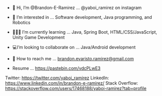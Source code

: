- 🤝 Hi, I’m @Brandon-E-Ramirez ... @yaboi_ramirez on instagram
- 👀 I’m interested in ... Software development, Java programming, and Robotics
- 👨🏻‍💻 I’m currently learning ... Java, Spring Boot, HTML/CSS/JavaScript, Unity Game Development
- 💻I’m looking to collaborate on ... Java/Android development
- 💌 How to reach me ... brandon.evaristo.ramirez@gmail.com

- Resume ... https://pastebin.com/vdcPLwE3

Twitter: https://twitter.com/yaboi_ramirez
LinkedIn: https://www.linkedin.com/in/brandon-e-ramirez/
Stack Overflow: https://stackoverflow.com/users/17468188/yaboi-ramirez?tab=profile

<!---
Brandon-E-Ramirez/Brandon-E-Ramirez is a ✨ special ✨ repository because its `README.md` (this file) appears on your GitHub profile.
You can click the Preview link to take a look at your changes.
--->
   
